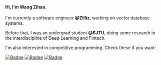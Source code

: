 #### Hi, I'm Wang Zihao.

I'm currently a software engineer **@Zilliz**, working on vector database systems.

Before that, I was an undergrad student **@SJTU**, doing some research in the interdiscipline of Deep Learning and Fintech.

I'm also interested in competitive programming. Check these if you want:

[![Badge](https://cp-logo.vercel.app/leetcode-cn/_Hy3)](https://leetcode.cn/u/_hy3/)
[![Badge](https://cp-logo.vercel.app/codeforces/buhuixiedaima)](https://codeforces.com/profile/buhuixiedaima)
[![Badge](https://cp-logo.vercel.app/atcoder/Hy3)](https://atcoder.jp/users/Hy3)

